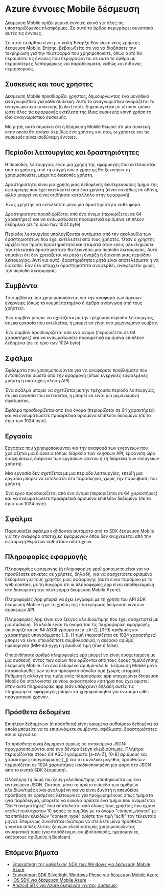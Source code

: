 <properties
    pageTitle="Δέσμευση Mobile έννοιες | Microsoft Azure"
    description="Azure έννοιες Mobile δέσμευση"
    services="mobile-engagement"
    documentationCenter="mobile"
    authors="piyushjo"
    manager="dwrede"
    editor="" />

<tags
    ms.service="mobile-engagement"
    ms.workload="mobile"
    ms.tgt_pltfrm="mobile-android"
    ms.devlang="na"
    ms.topic="get-started-article"
    ms.date="08/19/2016"
    ms.author="piyushjo" />

# <a name="azure-mobile-engagement-concepts"></a>Azure έννοιες Mobile δέσμευση

Δέσμευση Mobile ορίζει μερικά έννοιες κοινά για όλες τις υποστηριζόμενες πλατφόρμες. Σε αυτό το άρθρο περιγράφει συνοπτικά αυτές τις έννοιες.

Σε αυτό το άρθρο είναι μια καλή Έναρξη Εάν είστε νέος χρήστης δέσμευση Mobile. Επίσης, βεβαιωθείτε ότι για να διαβάσετε την τεκμηρίωση για την πλατφόρμα που χρησιμοποιείτε, όπως αυτό θα περιορίστε τις έννοιες που περιγράφονται σε αυτό το άρθρο με περισσότερες λεπτομέρειες και παραδείγματα, καθώς και πιθανές περιορισμούς.

## <a name="devices-and-users"></a>Συσκευές και τους χρήστες
Δέσμευση Mobile προσδιορίζει χρήστες, δημιουργώντας ένα μοναδικό αναγνωριστικό για κάθε συσκευή. Αυτό το αναγνωριστικό ονομάζεται το αναγνωριστικό συσκευής (ή `deviceid`). Δημιουργείται με τέτοιον τρόπο ώστε όλες τις εφαρμογές εκτέλεση της ίδιας συσκευής κοινή χρήση το ίδιο αναγνωριστικό συσκευής.

Μη ρητά, αυτό σημαίνει ότι η δέσμευση Mobile θεωρεί ότι μία συσκευή στην οποία θα ανήκει ακριβώς ένα χρήστη, και έτσι, οι χρήστες και τις συσκευές είναι ισοδύναμη έννοιες.

## <a name="sessions-and-activities"></a>Περίοδοι λειτουργίας και δραστηριότητες
Η περίοδος λειτουργίας είναι μια χρήση της εφαρμογής που εκτελούνται από το χρήστη, από τη στιγμή που ο χρήστης θα ξεκινήσει τη χρησιμοποιείτε, μέχρι τις διακοπές χρήστη.

Δραστηριότητα είναι μία χρήση μιας δεδομένης δευτερεύουσες τμήμα της εφαρμογής που έχει εκτελεστεί από ένα χρήστη (είναι συνήθως σε οθόνη, αλλά μπορεί να είναι οτιδήποτε κατάλληλο στην εφαρμογή).

Ένας χρήστης να εκτελέσετε μόνο μία δραστηριότητα κάθε φορά.

Δραστηριότητα προσδιορίζεται από ένα όνομα (περιορίζεται σε 64 χαρακτήρες) και να ενσωματώσετε προαιρετικά ορισμένα επιπλέον δεδομένα (σε το όριο των 1024 byte).

Περίοδοι λειτουργίας υπολογίζονται αυτόματα από την ακολουθία των δραστηριοτήτων που έχει εκτελεστεί από τους χρήστες. Όταν ο χρήστης αρχίζει την πρώτη δραστηριότητά και σταματά όταν εσείς ολοκληρώσει την τελευταία δραστηριότητά θα ξεκινήσει μια περίοδο λειτουργίας. Αυτό σημαίνει ότι δεν χρειάζεται να ρητά η έναρξη ή διακοπή μιας περιόδου λειτουργίας. Αντί για αυτό, δραστηριότητες ρητά είναι αποτελέσματα ή να διακοπεί. Εάν δεν υπάρχει δραστηριότητα αναφερθεί, αναφέρεται χωρίς την περίοδο λειτουργίας.

## <a name="events"></a>Συμβάντα
Τα συμβάντα που χρησιμοποιούνται για την αναφορά των άμεσων ενέργειες (όπως το κουμπί πατημένο ή άρθρα ανάγνωση από τους χρήστες).

Ένα συμβάν μπορεί να σχετίζεται με την τρέχουσα περίοδο λειτουργίας, σε μια εργασία που εκτελείται, ή μπορεί να είναι ένα μεμονωμένο συμβάν.

Ένα συμβάν προσδιορίζεται από ένα όνομα (περιορίζεται σε 64 χαρακτήρες) και να ενσωματώσετε προαιρετικά ορισμένα επιπλέον δεδομένα (σε το όριο των 1024 byte).

## <a name="error"></a>Σφάλμα
Σφάλματα που χρησιμοποιούνται για να αναφέρετε προβλήματα που εντοπίζονται σωστά από την εφαρμογή (όπως ενέργειες εσφαλμένες χρήστη ή αποτυχίες κλήση API).

Ένα σφάλμα μπορεί να σχετίζεται με την τρέχουσα περίοδο λειτουργίας, σε μια εργασία που εκτελείται, ή μπορεί να είναι μια μεμονωμένη σφάλματος.

Σφάλμα προσδιορίζεται από ένα όνομα (περιορίζεται σε 64 χαρακτήρες) και να ενσωματώσετε προαιρετικά ορισμένα επιπλέον δεδομένα (σε το όριο των 1024 byte).

## <a name="job"></a>Εργασία
Εργασίες που χρησιμοποιούνται για την αναφορά των ενεργειών που χρειάζεται μια διάρκεια (όπως διάρκεια των κλήσεων API, εμφάνιση ώρα διαφημίσεων, διάρκεια των εργασιών φόντου ή τη διάρκεια των ενεργειών χρήστη).

Μια εργασία δεν σχετίζεται με μια περίοδο λειτουργίας, επειδή μια εργασία μπορεί να εκτελεστεί στο παρασκήνιο, χωρίς την παρέμβαση του χρήστη.

Ένα έργο προσδιορίζεται από ένα όνομα (περιορίζεται σε 64 χαρακτήρες) και να ενσωματώσετε προαιρετικά ορισμένα επιπλέον δεδομένα (σε το όριο των 1024 byte).

## <a name="crash"></a>Σφάλμα
Παρουσιάζει σφάλμα εκδίδονται αυτόματα από το SDK δέσμευση Mobile για την αναφορά αποτυχίες εφαρμογών όπου δεν ανιχνεύεται από την εφαρμογή θεμάτων καθιστούν αποτυχιών.

## <a name="application-information"></a>Πληροφορίες εφαρμογής
Πληροφορίες εφαρμογής (ή πληροφορίες app) χρησιμοποιείται για να προσθέσετε ετικέτες σε χρήστες, δηλαδή, για να συσχετίσετε ορισμένα δεδομένα για τους χρήστες μιας εφαρμογής (αυτό είναι παρόμοιο με το web cookies, με τη διαφορά ότι οι πληροφορίες app είναι αποθηκευμένη στο διακομιστή την πλατφόρμα δέσμευση Mobile Azure).

Πληροφορίες App μπορεί να έχει εγγραφεί με τη χρήση του API SDK δέσμευση Mobile ή με τη χρήση της πλατφόρμας δέσμευση κινητών συσκευών API.

Πληροφορίες App είναι ένα ζεύγος κλειδιού/τιμής που έχει συσχετιστεί με μια συσκευή. Το κλειδί είναι το όνομα του τις πληροφορίες εφαρμογής (περιορίζεται σε 64 ASCII γράμματα [a-zA-Z], [0-9] αριθμούς και χαρακτήρες υπογράμμισης [_]). Η τιμή (περιορίζεται σε 1024 χαρακτήρες) μπορεί να είναι οποιαδήποτε συμβολοσειρά, η ακέραιο αριθμό, ημερομηνία (MM-dd-yyyy) ή δυαδική τιμή (true ή false).

Οποιονδήποτε αριθμό πληροφορίες app μπορεί να είναι συσχετισμένη με μια συσκευή, εντός των ορίων που ορίζονται από τους όρους τιμολόγησης δέσμευση Mobile. Για ένα δεδομένο αριθμό-κλειδί, δέσμευση Mobile μόνο παρακολουθεί των το πιο πρόσφατο σύνολο τιμή (χωρίς ιστορικό). Ρύθμιση ή αλλαγή της τιμής ενός πληροφορίες app υποχρεώνει δέσμευση Mobile θα υπολογιστεί εκ νέου ακροατηρίου κριτήρια που έχει οριστεί στην αυτό πληροφορίες app (εάν υπάρχουν) δηλαδή αυτές τις πληροφορίες εφαρμογής μπορεί να χρησιμοποιηθεί για έναυσμα ωθεί πραγματικού χρόνου.

## <a name="extra-data"></a>Πρόσθετα δεδομένα
Επιπλέον δεδομένων (ή πρόσθετα) είναι ορισμένα αυθαίρετο δεδομένα τα οποία μπορείτε να το επισυνάψετε συμβάντα, σφάλματα, δραστηριότητες και οι εργασίες.

Τα πρόσθετα είναι δομημένα ομοίως σε αντικείμενα JSON: πραγματοποιούνται από ένα δέντρο ζεύγη κλειδιού/τιμής. Πλήκτρα περιορίζονται στους 64 ASCII γράμματα [a-zA-Z], [0-9] αριθμούς και χαρακτήρες υπογράμμισης [_]) και το συνολικό μέγεθος πρόσθετων περιορίζεται σε 1024 χαρακτήρες (κωδικοποιημένη μία φορά στο JSON από το κινητό SDK δέσμευση).

Ολόκληρη τη δομή του ζεύγη κλειδιού/τιμής αποθηκεύεται ως ένα αντικείμενο JSON. Ωστόσο, μόνο το πρώτο επίπεδο των αριθμών-κλειδιών/τιμές είναι αναλυμένη για να είναι δυνατή η απευθείας πρόσβαση σε ορισμένες λειτουργίες για προχωρημένους όπως τμήματα (για παράδειγμα, μπορείτε να εύκολα ορίσετε ένα τμήμα που ονομάζεται "SciFi ανεμιστήρες" που αποτελείται από όλους τους χρήστες που έχουν σταλεί τουλάχιστον 10 φορές το συμβάν με το όνομα "content_viewed" με τα επιπλέον κλειδιών "content_type" ορίστε την τιμή "scifi" τον τελευταίο μήνα). Επομένως συνιστάται ιδιαίτερα να στείλετε μόνο πρόσθετα γίνονται απλές λίστες ζευγών κλειδιού/τιμής χρησιμοποιώντας ανυσματική τιμές (για παράδειγμα, συμβολοσειρές, ημερομηνίες, ακέραιους αριθμούς ή Boolean).

## <a name="next-steps"></a>Επόμενα βήματα

- [Επισκόπηση της καθολικής SDK των Windows για δέσμευση Mobile Azure](mobile-engagement-windows-store-sdk-overview.md)
- [Επισκόπηση SDK Silverlight Windows Phone για δέσμευση Mobile Azure](mobile-engagement-windows-phone-sdk-overview.md)
- [iOS SDK για δέσμευση Mobile Azure](mobile-engagement-ios-sdk-overview.md)
- [Android SDK για Azure δέσμευση κινητές συσκευές](mobile-engagement-android-sdk-overview.md)
